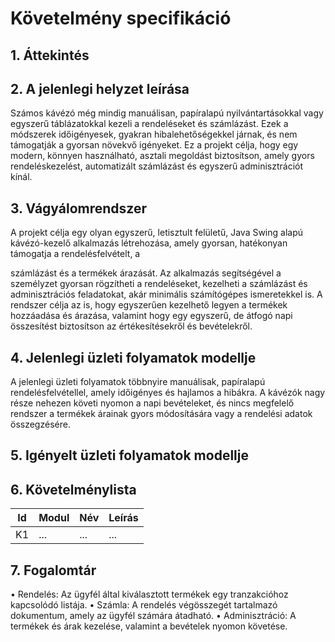 # Követelmény specifikáció

## 1. Áttekintés

## 2. A jelenlegi helyzet leírása
Számos kávézó még mindig manuálisan, papíralapú nyilvántartásokkal vagy egyszerű táblázatokkal kezeli a rendeléseket és számlázást. Ezek a módszerek időigényesek, gyakran hibalehetőségekkel járnak, és nem támogatják a gyorsan növekvő igényeket. Ez a projekt célja, hogy egy modern, könnyen használható, asztali megoldást biztosítson, amely gyors rendeléskezelést, automatizált számlázást és egyszerű adminisztrációt kínál.
## 3. Vágyálomrendszer
A projekt célja egy olyan egyszerű, letisztult felületű, Java Swing alapú kávézó-kezelő
alkalmazás létrehozása, amely gyorsan, hatékonyan támogatja a rendelésfelvételt, a

számlázást és a termékek árazását. Az alkalmazás segítségével a személyzet gyorsan
rögzítheti a rendeléseket, kezelheti a számlázást és adminisztrációs feladatokat, akár
minimális számítógépes ismeretekkel is. A rendszer célja az is, hogy egyszerűen kezelhető
legyen a termékek hozzáadása és árazása, valamint hogy egy egyszerű, de átfogó napi
összesítést biztosítson az értékesítésekről és bevételekről.
## 4. Jelenlegi üzleti folyamatok modellje
A jelenlegi üzleti folyamatok többnyire manuálisak, papíralapú rendelésfelvétellel, amely időigényes és hajlamos a hibákra. A kávézók nagy része nehezen követi nyomon a napi bevételeket, és nincs megfelelő rendszer a termékek árainak gyors módosítására vagy a rendelési adatok összegzésére.
## 5. Igényelt üzleti folyamatok modellje

## 6. Követelménylista

| Id | Modul | Név | Leírás |
| :---: | --- | --- | --- |
| K1 | ... | ... | ... |

## 7. Fogalomtár
•	Rendelés: Az ügyfél által kiválasztott termékek egy tranzakcióhoz kapcsolódó listája.
•	Számla: A rendelés végösszegét tartalmazó dokumentum, amely az ügyfél számára átadható.
•	Adminisztráció: A termékek és árak kezelése, valamint a bevételek nyomon követése.
